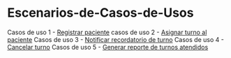 # Escenarios-de-Casos-de-Usos
Casos de uso 1 - [Registrar paciente](https://github.com/user-attachments/files/19743695/Escenarios.de.casos.de.uso.1.xlsx)
casos de uso 2 - [Asignar turno al paciente](https://github.com/user-attachments/files/19743709/Escenarios.de.casos.de.uso.2.xlsx)
Casos de uso 3 - [Notificar recordatorio de turno](https://github.com/user-attachments/files/19743728/Escenarios.de.casos.de.uso.3.xlsx)
Casos de uso 4 - [Cancelar turno](https://github.com/user-attachments/files/19743738/Escenarios.de.casos.de.uso.4.xlsx)
Casos de uso 5 - [Generar reporte de turnos atendidos](https://github.com/user-attachments/files/19743744/Escenarios.de.casos.de.uso.5.xlsx)
